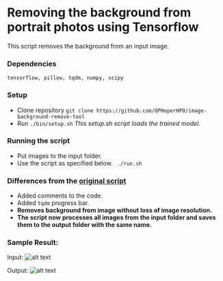 # Removing the background from portrait photos using Tensorflow

This script removes the background from an input image.

### Dependencies
```	tensorflow, pillow, tqdm, numpy, scipy ```

### Setup
* Clone repository ```git clone https://github.com/OPHoperHPO/image-background-remove-tool```
* Run ```./bin/setup.sh``` _This setup.sh script loads the trained model._
### Running the script
 * Put images to the input folder.
 * Use the script as specified below.
```	./run.sh```

### Differences from the [original script](https://github.com/susheelsk/image-background-removal)
* Added comments to the code.
* Added ```tqdm``` progress bar.
* __Removes background from image without loss of image resolution.__
* __The script now processes all images from the input folder and saves them to the output folder with the same name.__

### Sample Result:
Input: 
![alt text](https://github.com/OPHoperHPO/image-background-remove-tool/blob/master/input/1.jpg "Input")

Output: 
![alt text](https://github.com/OPHoperHPO/image-background-remove-tool/blob/master/output/1.png "Output")

